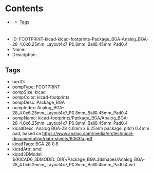 



Contents
========

* [](#)
	* [Tags](#tags)

# 

- ID: FOOTPRINT-kicad-kicad-footprints-Package_BGA-Analog_BGA-28_4.0x6.25mm_Layout4x7_P0.8mm_Ball0.45mm_Pad0.4
- Name: 
- Description: 

## Tags

- hexID: 
- oompType: FOOTPRINT
- oompSize: kicad
- oompColor: kicad-footprints
- oompDesc: Package_BGA
- oompIndex: Analog_BGA-28_4.0x6.25mm_Layout4x7_P0.8mm_Ball0.45mm_Pad0.4
- oompName: kicad-footprints/Package_BGA/Analog_BGA-28_4.0x6.25mm_Layout4x7_P0.8mm_Ball0.45mm_Pad0.4
- kicadDesc: Analog BGA-28 4.0mm x 6.25mm package, pitch 0.4mm pad, based on https://www.analog.com/media/en/technical-documentation/data-sheets/8063fa.pdf
- kicadTags: BGA 28 0.8
- kicadAttr: smd
- kicad3DModel: ${KICAD6_3DMODEL_DIR}/Package_BGA.3dshapes/Analog_BGA-28_4.0x6.25mm_Layout4x7_P0.8mm_Ball0.45mm_Pad0.4.wrl
